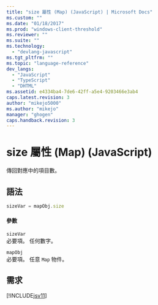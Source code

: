 ```yaml
---
title: "size 屬性 (Map) (JavaScript) | Microsoft Docs"
ms.custom: ""
ms.date: "01/18/2017"
ms.prod: "windows-client-threshold"
ms.reviewer: ""
ms.suite: ""
ms.technology: 
  - "devlang-javascript"
ms.tgt_pltfrm: ""
ms.topic: "language-reference"
dev_langs: 
  - "JavaScript"
  - "TypeScript"
  - "DHTML"
ms.assetid: e4334ba4-7de6-42ff-a5e4-9203466e3ab4
caps.latest.revision: 3
author: "mikejo5000"
ms.author: "mikejo"
manager: "ghogen"
caps.handback.revision: 3
---
```

# size 屬性 (Map) (JavaScript)
傳回對應中的項目數。  
  
## 語法  
  
```javascript  
sizeVar = mapObj.size  
```  
  
#### 參數  
 `sizeVar`  
 必要項。  任何數字。  
  
 `mapObj`  
 必要項。  任意 `Map` 物件。  
  
## 需求  
 [!INCLUDE[jsv11](../../javascript/reference/includes/jsv11-md.md)]